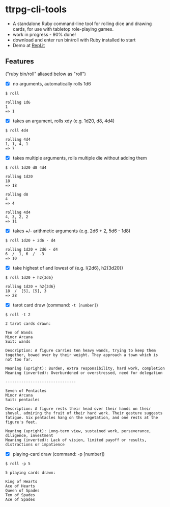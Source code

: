 # ttrpg-cli-tools

- A standalone Ruby command-line tool for rolling dice and drawing cards, for use with tabletop role-playing games.
- work in progress - 90% done!
- download and enter run bin/roll with Ruby installed to start
- Demo at [Repl.it](https://repl.it/@khongcodes/ttrpg-cli-tools#main.rb)

## Features
("ruby bin/roll" aliased below as "roll")

- [x] no arguments, automatically rolls 1d6
```
$ roll

rolling 1d6
1
=> 1

```

- [x] takes an argument, rolls xdy (e.g. 1d20, d8, 4d4)
```
$ roll 4d4

rolling 4d4
1, 1, 4, 1
=> 7

```

- [x] takes multiple arguments, rolls multiple die without adding them
```
$ roll 1d20 d8 4d4

rolling 1d20
18
=> 18

rolling d8
4
=> 4

rolling 4d4
4, 3, 2, 2
=> 11

```

- [x] takes +/- arithmetic arguments (e.g. 2d6 + 2, 5d6 - 1d8)
```
$ roll 1d20 + 2d6 - d4

rolling 1d20 + 2d6 - d4
6  /  1, 6  /  -3
=> 10

```

- [x] take highest of and lowest of (e.g. l{2d6}, h2{3d20})
```
$ roll 1d20 + h2{3d6}

rolling 1d20 + h2{3d6}
18  /  [5], [5], 3
=> 28

```

- [x] tarot card draw (command: `-t [number]`)
```
$ roll -t 2

2 tarot cards drawn:

Ten of Wands
Minor Arcana
Suit: wands

Description: A figure carries ten heavy wands, trying to keep them together, bowed over by their weight. They approach a town which is not too far.

Meaning (upright): Burden, extra responsibility, hard work, completion
Meaning (inverted): Overburdened or overstressed, need for delegation

-------------------------------

Seven of Pentacles
Minor Arcana
Suit: pentacles

Description: A figure rests their head over their hands on their shovel, admiring the fruit of their hard work. Their gesture suggests fatigue. Six pentacles hang on the vegetation, and one rests at the figure's feet.

Meaning (upright): Long-term view, sustained work, perseverance, diligence, investment
Meaning (inverted): Lack of vision, limited payoff or results, distractions or impatience 

```

- [x] playing-card draw (command: -p [number])
```
$ roll -p 5

5 playing cards drawn:

King of Hearts
Ace of Hearts
Queen of Spades
Ten of Spades
Ace of Spades

```